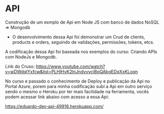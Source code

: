 # API
Construção de um exmplo de Api em Node JS com banco de dados NoSQL => Mongodb

- O desenvolvimento dessa Api foi demonstrar um Crud de clients, products e orders, seguindo de validações, permissões, tokens, etcs. 

A codificação dessa Api foi baseada nos exemplos do curso: Criando APIs com NodeJs e Mongodb. 

Link do Cruso: https://www.youtube.com/watch?v=wDWdqlYxfcw&list=PLHlHvK2lnJndvvycjBqQAbgEDqXxKLoqn 

No curso e passado o conhecimento de Deploy e publicação da Api no Portal Azure, porem para minha codificação subi a Api em outro serviço sendo o mesmo o Heroku por ter mais facilidade na ferramenta, vocês podem acessar link abaixo com acesso a essa Api:

https://eduardo-dev-api-49916.herokuapp.com/
